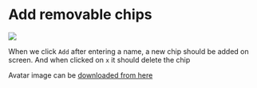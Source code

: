 # Add removable chips
![](https://i.imgur.com/ptm2LNW.png)

When we click `Add` after entering a name, a new chip should be added on screen. And when clicked on `x` it should delete the chip

Avatar image can be [downloaded from here](https://i.imgur.com/bBHe98c.png)
